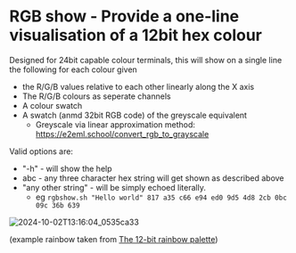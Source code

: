 # RGB show - Provide a one-line visualisation of a 12bit hex colour
 
Designed for 24bit capable colour terminals, this will show on a single line the following for each colour given 

* the R/G/B values relative to each other linearly along the X axis
* The R/G/B colours as seperate channels
* A colour swatch
* A swatch (anmd 32bit RGB code) of the greyscale equivalent
  * Greyscale via linear approximation method: https://e2eml.school/convert_rgb_to_grayscale

Valid options are: 

* "-h" - will show the help 
* abc  - any three character hex string will get shown as described above
* "any other string" - will be simply echoed literally. 
  * eg `rgbshow.sh "Hello world" 817 a35 c66 e94 ed0 9d5 4d8 2cb 0bc 09c 36b 639`

![2024-10-02T13:16:04_0535ca33](https://github.com/user-attachments/assets/212f9381-943c-4355-8a6c-fdb25b1bc851)

(example rainbow taken from [The 12-bit rainbow palette](https://iamkate.com/data/12-bit-rainbow/))
